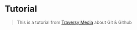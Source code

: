 # Tutorial
> This is a tutorial from [Traversy Media](https://www.youtube.com/channel/UC29ju8bIPH5as8OGnQzwJyA) about Git & Github
